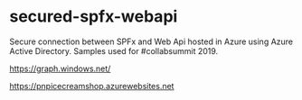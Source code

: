 # secured-spfx-webapi
Secure connection between SPFx and Web Api hosted in Azure using Azure Active Directory. Samples used for #collabsummit 2019.


https://graph.windows.net/


https://pnpicecreamshop.azurewebsites.net